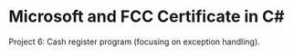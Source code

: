 # Microsoft and FCC Certificate in C\#  

Project 6: Cash register program (focusing on exception handling).
